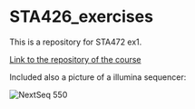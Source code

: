 # STA426_exercises

This is a repository for STA472 ex1.

[Link to the repository of the course](https://github.com/sta426hs2023/material)

Included also a picture of a illumina sequencer:

![NextSeq 550][illumina]

[illumina]: https://www.illumina.com/content/dam/illumina-marketing/images/systems/v2/table-system-thumbs/table-graphic-system-nextseq550.png
